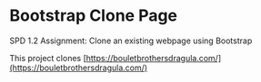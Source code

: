 # Bootstrap Clone Page

SPD 1.2 Assignment: Clone an existing webpage using Bootstrap

This project clones [https://bouletbrothersdragula.com/](https://bouletbrothersdragula.com/)
